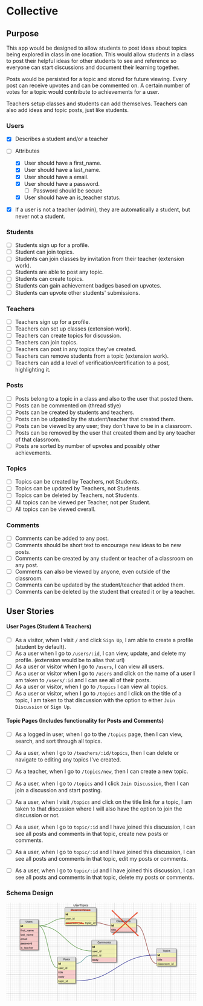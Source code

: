 # Collective

## Purpose

This app would be designed to allow students to post ideas about topics being explored in class in one location. This would allow students in a class to post their helpful ideas for other students to see and reference so everyone can start discussions and document their learning together.

Posts would be persisted for a topic and stored for future viewing. Every post can receive upvotes and can be commented on. A certain number of votes for a topic would contribute to achievements for a user.

Teachers setup classes and students can add themselves. Teachers can also add ideas and topic posts, just like students.

### Users
- [X] Describes a student and/or a teacher
- [ ] Attributes
  - [X] User should have a first_name.
  - [X] User should have a last_name.
  - [X] User should have a email.
  - [X] User should have a password.
    - [ ] Password should be secure
  - [X] User should have an is_teacher status.
- [X] If a user is not a teacher (admin), they are automatically a student, but never not a student.


### Students
- [ ] Students sign up for a profile.
- [ ] Student can join topics.
- [ ] Students can join classes by invitation from their teacher (extension work).
- [ ] Students are able to post any topic.
- [ ] Students can create topics.
- [ ] Students can gain achievement badges based on upvotes.
- [ ] Students can upvote other students' submissions.

### Teachers
- [ ] Teachers sign up for a profile.
- [ ] Teachers can set up classes (extension work).
- [ ] Teachers can create topics for discussion.
- [ ] Teachers can join topics.
- [ ] Teachers can post in any topics they've created.
- [ ] Teachers can remove students from a topic (extension work).
- [ ] Teachers can add a level of verification/certification to a post, highlighting it.

### Posts
- [ ] Posts belong to a topic in a class and also to the user that posted them.
- [ ] Posts can be commented on (thread stlye)
- [ ] Posts can be created by students and teachers.
- [ ] Posts can be udpated by the student/teacher that created them.
- [ ] Posts can be viewed by any user; they don't have to be in a classroom.
- [ ] Posts can be removed by the user that created them and by any teacher of that classroom.
- [ ] Posts are sorted by number of upvotes and possibly other achievements.

### Topics
- [ ] Topics can be created by Teachers, not Students.
- [ ] Topics can be updated by Teachers, not Students.
- [ ] Topics can be deleted by Teachers, not Students.
- [ ] All topics can be viewed per Teacher, not per Student.
- [ ] All topics can be viewed overall.

### Comments
- [ ] Comments can be added to any post.
- [ ] Comments should be short text to encourage new ideas to be new posts.
- [ ] Comments can be created by any student or teacher of a classroom on any post.
- [ ] Comments can also be viewed by anyone, even outside of the classroom.
- [ ] Comments can be updated by the student/teacher that added them.
- [ ] Comments can be deleted by the student that created it or by a teacher.

## User Stories

#### User Pages (Student & Teachers)
- [ ] As a visitor, when I visit `/` and click `Sign Up`, I am able to create a profile (student by default).
- [ ] As a user when I go to  `/users/:id`, I can view, update, and delete my profile. (extension would be to alias that url)
- [ ] As a user or visitor when I go to `/users`, I can view all users.
- [ ] As a user or visitor when I go to `/users` and click on the name of a user I am taken to `/users/:id` and I can see all of their posts. 
- [ ] As a user or visitor, when I go  to `/topics` I can view all topics.
- [ ] As a user or visitor, when I go  to `/topics` and I click on the title of a topic, I am taken to that discussion with the option to either `Join Discussion` or `Sign Up`.

#### Topic Pages (Includes functionality for Posts and Comments)
- [ ] As a logged in user, when I go to the `/topics` page, then I can view, search, and sort through all topics.
- [ ] As a user, when I go to `/teachers/:id/topics`, then I can delete or navigate to editing any topics I've created.
- [ ] As a teacher, when I go to `/topics/new`, then I can create a new topic.
- [ ] As a user, when I go to `/topics` and I click `Join Discussion`, then I can join a discussion and start posting.
- [ ] As a user, when I visit `/topics` and click on the title link for a topic, I am taken to that discussion where I will also have the option to join the discussion or not.
- [ ] As a user, when I go to `topic/:id` and I have joined this discussion, I can see all posts and comments in that topic, create new posts or comments.
- [ ] As a user, when I go to `topic/:id` and I have joined this discussion, I can see all posts and comments in that topic, edit my posts or comments.
- [ ] As a user, when I go to `topic/:id` and I have joined this discussion, I can see all posts and comments in that topic, delete my posts or comments.



### Schema Design

![schema draft](schema_draft.png)
